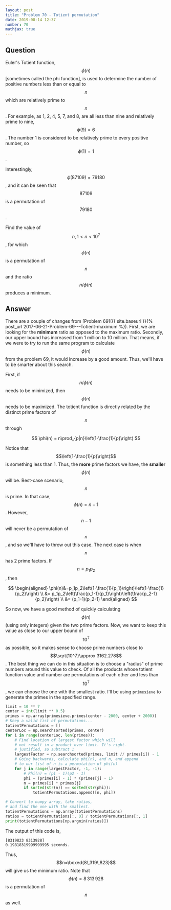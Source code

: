 ```yaml
---
layout: post
title: "Problem 70 - Totient permutation"
date: 2019-08-14 12:37
number: 70
mathjax: true
---
```


## Question

Euler's Totient function, $$\phi(n)$$ [sometimes called the phi function], is used to determine the number of positive numbers less than or equal to $$n$$ which are relatively prime to $$n$$. For example, as 1, 2, 4, 5, 7, and 8, are all less than nine and relatively prime to nine, $$\phi(9)=6$$. The number 1 is considered to be relatively prime to every positive number, so $$\phi(1)=1$$.

Interestingly, $$\phi(87109)=79180$$, and it can be seen that $$87109$$ is a permutation of $$79180$$.

Find the value of $$n, 1<n<10^7$$, for which $$\phi(n)$$ is a permutation of $$n$$ and the ratio $$n/\phi(n)$$ produces a minimum.

## Answer

There are a couple of changes from [Problem 69]({{ site.baseurl }}{% post_url 2017-06-21-Problem-69---Totient-maximum %}). First, we are looking for the **minimum** ratio as opposed to the maximum ratio. Secondly, our upper bound has increased from 1 million to 10 million. That means, if we were to try to run the same program to calculate $$\phi(n)$$ from the problem 69, it would increase by a good amount. Thus, we'll have to be smarter about this search.

First, if $$n/\phi(n)$$ needs to be minimized, then $$\phi(n)$$ needs to be maximized. The totient function is directly related by the distinct prime factors of $$n$$ through


$$
\phi(n) = n\prod_{p|n}\left(1-\frac{1}{p}\right)
$$


Notice that $$\left(1-\frac{1}{p}\right)$$ is something less than 1. Thus, the **more** prime factors we have, the **smaller** $$\phi(n)$$ will be. Best-case scenario, $$n$$ is prime. In that case, $$\phi(n) = n-1$$. However, $$n-1$$ will never be a permutation of $$n$$, and so we'll have to throw out this case. The next case is when $$n$$ has 2 prime factors. If $$n=p_1p_2$$, then


$$
\begin{aligned}
	\phi(n)&=p_1p_2\left(1-\frac{1}{p_1}\right)\left(1-\frac{1}{p_2}\right)
	\\ &=
	p_1p_2\left(\frac{p_1-1}{p_1}\right)\left(\frac{p_2-1}{p_2}\right)
	\\ &=
	(p_1-1)(p_2-1)
\end{aligned}
$$


So now, we have a good method of quickly calculating $$\phi(n)$$ (using only integers) given the two prime factors. Now, we want to keep this value as close to our upper bound of $$10^7$$ as possible, so it makes sense to choose prime numbers close to $$\sqrt{10^7}\approx 3162.278$$. The best thing we can do in this situation is to choose a "radius" of prime numbers around this value to check. Of all the products whose totient function value and number are permutations of each other and less than $$10^7$$, we can choose the one with the smallest ratio. I'll be using `primesieve` to generate the primes in the specified range.

```python
limit = 10 ** 7
center = int(limit ** 0.5)
primes = np.array(primesieve.primes(center - 2000, center + 2000))
# Keep a valid list of permutations...
totientPermutations = []
centerLoc = np.searchsorted(primes, center)
for i in range(centerLoc, len(primes)):
    # Find location of largest factor which will
    # not result in a product over limit. It's right-
    # justified, so subtract 1
    largestFactor = np.searchsorted(primes, limit // primes[i]) - 1
    # Going backwards, calculate phi(n), and n, and append
    # to our list of n is a permutation of phi(n)
    for j in range(largestFactor, -1, -1):
        # Phi(n) = (p1 - 1)(p2 - 1)
        phi = (primes[i] - 1) * (primes[j] - 1)
        n = primes[i] * primes[j]
        if sorted(str(n)) == sorted(str(phi)):
            totientPermutations.append([n, phi])

# Convert to numpy array, take ratios,
# and find the one with the smallest.
totientPermutations = np.array(totientPermutations)
ratios = totientPermutations[:, 0] / totientPermutations[:, 1]
print(totientPermutations[np.argmin(ratios)])
```

The output of this code is,

```
[8319823 8313928]
0.19818319999999995 seconds.
```

Thus, $$n=\boxed{8\,319\,823}$$ will give us the minimum ratio. Note that $$\phi(n)=8\,313\,928$$ is a permutation of $$n$$ as well.